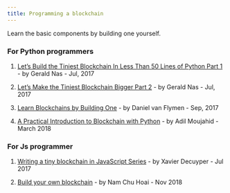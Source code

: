```yaml
---
title: Programming a blockchain
---
```

Learn the basic components by building one yourself.

### For Python programmers
1.  [Let’s Build the Tiniest Blockchain
In Less Than 50 Lines of Python Part 1](https://medium.com/crypto-currently/lets-build-the-tiniest-blockchain-e70965a248b) - by Gerald Nas - Jul, 2017

2.  [Let’s Make the Tiniest Blockchain Bigger Part 2](https://medium.com/crypto-currently/lets-make-the-tiniest-blockchain-bigger-ac360a328f4d) - by Gerald Nas - Jul, 2017

3. [Learn Blockchains by Building One](https://hackernoon.com/learn-blockchains-by-building-one-117428612f46) - by Daniel van Flymen - Sep, 2017

4. [A Practical Introduction to Blockchain with Python](http://adilmoujahid.com/posts/2018/03/intro-blockchain-bitcoin-python/) - by Adil Moujahid - March 2018


### For Js programmer

1. [Writing a tiny blockchain in JavaScript Series](https://www.savjee.be/2017/07/Writing-tiny-blockchain-in-JavaScript/) - by Xavier Decuyper - Jul 2017

2. [Build your own blockchain](https://github.com/nambrot/blockchain-in-js) - by Nam Chu Hoai - Nov 2018